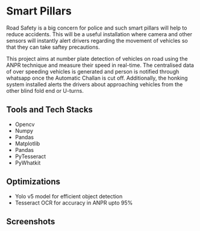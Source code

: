 
# Smart Pillars

Road Safety is a big concern for police and such smart pillars will help to reduce accidents. This will be a useful installation where camera and other sensors will instantly alert drivers regarding the movement of vehicles so that they can take saftey precautions.

This project aims at number plate detection of vehicles on road using the ANPR technique and measure their speed in real-time.
The centralised data of over speeding vehicles is generated and  person is notified through whatsapp once the Automatic Challan is cut off. Additionally, the honking system installed alerts the drivers about approaching vehicles from the other blind fold end or U-turns.




## Tools and Tech Stacks
- Opencv
- Numpy
- Pandas
- Matplotlib
- Pandas
- PyTesseract
- PyWhatkit





## Optimizations
- Yolo v5 model for efficient object detection
- Tesseract OCR for accuracy in ANPR upto 95%
## Screenshots





